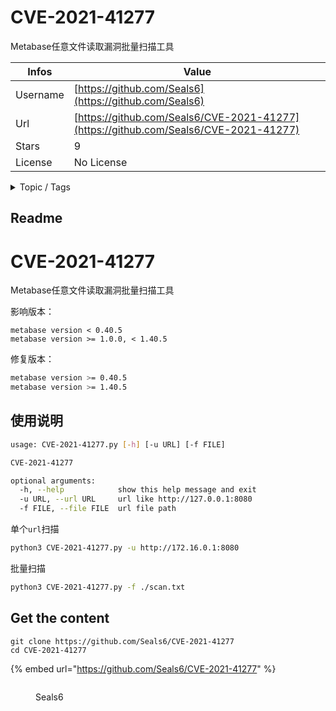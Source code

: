 # CVE-2021-41277

Metabase任意文件读取漏洞批量扫描工具

| Infos    | Value                                                              |
| -------- | -------------------------------------------------------------------|
| Username | [https://github.com/Seals6](https://github.com/Seals6) |
| Url      | [https://github.com/Seals6/CVE-2021-41277](https://github.com/Seals6/CVE-2021-41277)                                               |
| Stars    | 9                                                          |
| License  | No License                                                        |

<details>

<summary>Topic / Tags</summary>

* cve-2021-41277

</details>

## Readme

# CVE-2021-41277
Metabase任意文件读取漏洞批量扫描工具

影响版本：

```漏洞
metabase version < 0.40.5
metabase version >= 1.0.0, < 1.40.5
```

修复版本：

```bash
metabase version >= 0.40.5
metabase version >= 1.40.5
```

## 使用说明

```bash
usage: CVE-2021-41277.py [-h] [-u URL] [-f FILE]

CVE-2021-41277

optional arguments:
  -h, --help            show this help message and exit
  -u URL, --url URL     url like http://127.0.0.1:8080
  -f FILE, --file FILE  url file path
```

单个`url`扫描

```bash
python3 CVE-2021-41277.py -u http://172.16.0.1:8080
```

批量扫描

```bash
python3 CVE-2021-41277.py -f ./scan.txt
```




## Get the content

```
git clone https://github.com/Seals6/CVE-2021-41277
cd CVE-2021-41277
```

{% embed url="https://github.com/Seals6/CVE-2021-41277" %}

<figure><img src="https://avatars.githubusercontent.com/u/49613759?v=4" alt=""><figcaption><p>Seals6</p></figcaption></figure>
